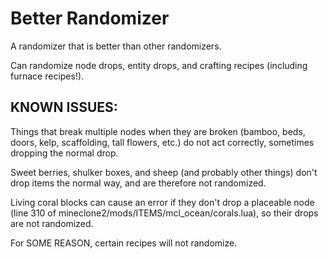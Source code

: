# Better Randomizer
A randomizer that is better than other randomizers.

Can randomize node drops, entity drops, and crafting recipes (including furnace recipes!).

## KNOWN ISSUES:
Things that break multiple nodes when they are broken (bamboo, beds, doors, kelp, scaffolding, tall flowers, etc.) do not act correctly, sometimes dropping the normal drop.

Sweet berries, shulker boxes, and sheep (and probably other things) don't drop items the normal way, and are therefore not randomized.

Living coral blocks can cause an error if they don't drop a placeable node (line 310 of mineclone2/mods/ITEMS/mcl_ocean/corals.lua), so their drops are not randomized.

For SOME REASON, certain recipes will not randomize.